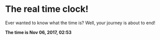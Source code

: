 # The real time clock!

Ever wanted to know what the time is? Well, your journey is about to end!

**The time is Nov 06, 2017, 02:53**